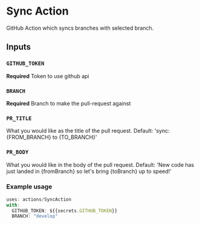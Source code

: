 # Sync Action

GitHub Action which syncs branches with selected branch. 

## Inputs

### `GITHUB_TOKEN`

**Required** Token to use github api

### `BRANCH`

**Required** Branch to make the pull-request against

### `PR_TITLE`

What you would like as the title of the pull request. Default: 'sync: {FROM_BRANCH} to {TO_BRANCH}'

### `PR_BODY` 

What you would like in the body of the pull request. Default: 'New code has just landed in {fromBranch} so let's bring {toBranch} up to speed!'


### Example usage
```javascript
uses: actions/SyncAction
with:
  GITHUB_TOKEN: ${{secrets.GITHUB_TOKEN}}
  BRANCH: "develop"
```